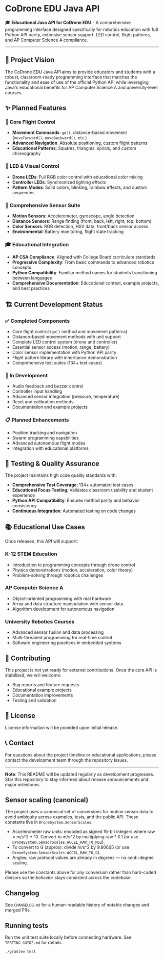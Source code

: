 # CoDrone EDU Java API

🎓 **Educational Java API for CoDrone EDU** - A comprehensive programming interface designed specifically for robotics education with full Python API parity, extensive sensor support, LED control, flight patterns, and AP Computer Science A compliance.

---

## 🎯 Project Vision

The CoDrone EDU Java API aims to provide educators and students with a robust, classroom-ready programming interface that matches the functionality and ease of use of the official Python API while leveraging Java's educational benefits for AP Computer Science A and university-level courses.

## ✨ Planned Features

### 🚁 **Core Flight Control**
- **Movement Commands**: `go()`, distance-based movement (`moveForward()`, `moveBackward()`, etc.)
- **Advanced Navigation**: Absolute positioning, custom flight patterns
- **Educational Patterns**: Squares, triangles, spirals, and custom choreography

### 🌈 **LED & Visual Control**
- **Drone LEDs**: Full RGB color control with educational color mixing
- **Controller LEDs**: Synchronized lighting effects
- **Pattern Modes**: Solid colors, blinking, rainbow effects, and custom sequences

### 📡 **Comprehensive Sensor Suite**
- **Motion Sensors**: Accelerometer, gyroscope, angle detection
- **Distance Sensors**: Range finding (front, back, left, right, top, bottom)
- **Color Sensors**: RGB detection, HSV data, front/back sensor access
- **Environmental**: Battery monitoring, flight state tracking

### 🎓 **Educational Integration**
- **AP CSA Compliance**: Aligned with College Board curriculum standards
- **Progressive Complexity**: From basic commands to advanced robotics concepts
- **Python Compatibility**: Familiar method names for students transitioning between languages
- **Comprehensive Documentation**: Educational context, example projects, and best practices

## 🏗️ Current Development Status

### ✅ **Completed Components**
- Core flight control (`go()` method and movement patterns)
- Distance-based movement methods with unit support
- Complete LED control system (drone and controller)
- Essential sensor access (motion, range, battery)
- Color sensor implementation with Python API parity
- Flight pattern library with inheritance demonstration
- Comprehensive test suites (134+ test cases)

### 🚧 **In Development**
- Audio feedback and buzzer control
- Controller input handling
- Advanced sensor integration (pressure, temperature)
- Reset and calibration methods
- Documentation and example projects

### 📋 **Planned Enhancements**
- Position tracking and navigation
- Swarm programming capabilities
- Advanced autonomous flight modes
- Integration with educational platforms

## 🧪 Testing & Quality Assurance

The project maintains high code quality standards with:
- **Comprehensive Test Coverage**: 134+ automated test cases
- **Educational Focus Testing**: Validates classroom usability and student experience
- **Python API Compatibility**: Ensures method parity and behavior consistency
- **Continuous Integration**: Automated testing on code changes

## 📚 Educational Use Cases

Once released, this API will support:

### **K-12 STEM Education**
- Introduction to programming concepts through drone control
- Physics demonstrations (motion, acceleration, color theory)
- Problem-solving through robotics challenges

### **AP Computer Science A**
- Object-oriented programming with real hardware
- Array and data structure manipulation with sensor data
- Algorithm development for autonomous navigation

### **University Robotics Courses**
- Advanced sensor fusion and data processing
- Multi-threaded programming for real-time control
- Software engineering practices in embedded systems

## 🤝 Contributing

This project is not yet ready for external contributions. Once the core API is stabilized, we will welcome:
- Bug reports and feature requests
- Educational example projects
- Documentation improvements
- Testing and validation

## 📄 License

License information will be provided upon initial release.

## 📞 Contact

For questions about the project timeline or educational applications, please contact the development team through the repository issues.

---

**Note**: This README will be updated regularly as development progresses. Star this repository to stay informed about release announcements and major milestones.

## Sensor scaling (canonical)

The project uses a canonical set of conversions for motion sensor data to avoid ambiguity across
examples, tests, and the public API. These constants live in `DroneSystem.SensorScales`.

- Accelerometer raw units: encoded as signed 16-bit integers where
	raw = m/s^2 * 10. Convert to m/s^2 by multiplying raw * 0.1 (or use
	`DroneSystem.SensorScales.ACCEL_RAW_TO_MS2`).
- To convert to G (approx): divide m/s^2 by 9.80665 (or use
	`DroneSystem.SensorScales.ACCEL_RAW_TO_G`).
- Angles: raw protocol values are already in degrees — no centi-degree scaling.

Please use the constants above for any conversion rather than hard-coded divisors
so the behavior stays consistent across the codebase.

## Changelog

See `CHANGELOG.md` for a human-readable history of notable changes and merged PRs.

## Running tests

Run the unit test suite locally before connecting hardware. See `TESTING_GUIDE.md` for details.

```bash
./gradlew test
```
